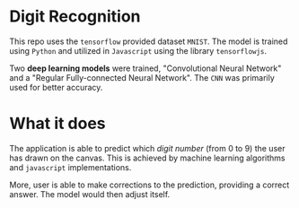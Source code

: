 # Digit Recognition
This repo uses the `tensorflow` provided dataset `MNIST`.
The model is trained using `Python` and utilized in `Javascript` using the library `tensorflowjs`.

Two **deep learning models** were trained, "Convolutional Neural Network" and a "Regular Fully-connected Neural Network".
The `CNN` was primarily used for better accuracy. 

# What it does
The application is able to predict which *digit number* (from 0 to 9) the user has drawn on the canvas. This is achieved by machine learning algorithms and `javascript` implementations.

More, user is able to make corrections to the prediction, providing a correct answer. The model would then adjust itself.
